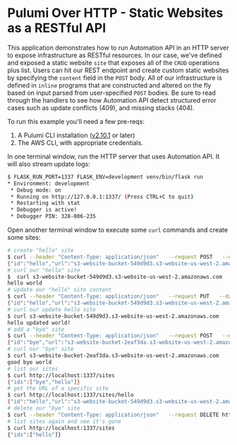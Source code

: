 # Pulumi Over HTTP - Static Websites as a RESTful API

This application demonstrates how to run Automation API in an HTTP server to expose infrastructure as RESTful resources. In our case, we've defined and exposed a static website `site` that exposes all of the `CRUD` operations plus list. Users can hit our REST endpoint and create custom static websites by specifying the `content` field in the `POST` body. All of our infrastructure is defined in `inline` programs that are constructed and altered on the fly based on input parsed from user-specified `POST` bodies. Be sure to read through the handlers to see how Automation API detect structured error cases such as update conflicts (409), and missing stacks (404).

To run this example you'll need a few pre-reqs:
1. A Pulumi CLI installation ([v2.10.1](https://www.pulumi.com/docs/get-started/install/versions/) or later)
2. The AWS CLI, with appropriate credentials.

In one terminal window, run the HTTP server that uses Automation API. It will also stream update logs:

```bash
$ FLASK_RUN_PORT=1337 FLASK_ENV=development venv/bin/flask run
* Environment: development
 * Debug mode: on
 * Running on http://127.0.0.1:1337/ (Press CTRL+C to quit)
 * Restarting with stat
 * Debugger is active!
 * Debugger PIN: 328-006-235
```

Open another terminal window to execute some `curl` commands and create some sites:

```bash
# create "hello" site
$ curl --header "Content-Type: application/json"   --request POST   --data '{"id":"hello","content":"hello world\n"}'   http://localhost:1337/sites
{"id":"hello","url":"s3-website-bucket-549d9d3.s3-website-us-west-2.amazonaws.com"}
# curl our "hello" site
$  curl s3-website-bucket-549d9d3.s3-website-us-west-2.amazonaws.com
hello world
# update our "hello" site content
$ curl --header "Content-Type: application/json"   --request PUT   --data '{"id":"hello","content":"hello updated world!\n"}'   http://localhost:1337/sites/hello
{"id":"hello","url":"s3-website-bucket-549d9d3.s3-website-us-west-2.amazonaws.com"}
# curl our update hello site
$ curl s3-website-bucket-549d9d3.s3-website-us-west-2.amazonaws.com
hello updated world!
# add a "bye" site
$ curl --header "Content-Type: application/json"   --request POST   --data '{"id":"bye","content":"good bye world\n"}'   http://localhost:1337/sites
{"id":"bye","url":"s3-website-bucket-2eaf3da.s3-website-us-west-2.amazonaws.com"}
# curl our "bye" site
$ curl s3-website-bucket-2eaf3da.s3-website-us-west-2.amazonaws.com
good bye world
# list our sites
$ curl http://localhost:1337/sites
{"ids":["bye","hello"]}
# get the URL of a specific site
$ curl http://localhost:1337/sites/hello
{"id":"hello","url":"s3-website-bucket-549d9d3.s3-website-us-west-2.amazonaws.com"}
# delete our "bye" site
$ curl --header "Content-Type: application/json"   --request DELETE http://localhost:1337/sites/bye
# list sites again and see it's gone
$ curl http://localhost:1337/sites
{"ids":["hello"]}
```
